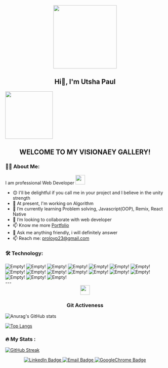 
<div id="header" align="center">
  <img src="https://media.giphy.com/media/jdPMeyv9rn0hZHh8n9/giphy.gif" width="200" height="200"/>
  <h2>Hi👋, I'm Utsha Paul</h2> 
</div>

<img src="https://komarev.com/ghpvc/?username=proloypaul&style=flat-square&color=blue" width="150"/>
<div align="center">
  <h2>WELCOME TO MY VISIONAEY GALLERY!</h3>
</div>

### :man_technologist: About Me:

I am professional Web Developer <img src="https://media.giphy.com/media/WUlplcMpOCEmTGBtBW/giphy.gif" width="30"> 

- 😊 I'll be delightful if you call me in your project and I believe in the unity strength
- 🔭 At present, I'm working on Algorithm
- 🌱 I’m currently learning Problem solving, Javascript(OOP), Remix, React Native
- 👯 I’m looking to collaborate with web developer
- 📫 Know me more <a href="https://utshapaul-23.vercel.app/">Portfolio</a> 
- 💬 Ask me anything friendly, i will definitely answer
- 📫 Reach me: <a>proloyp23@gmail.com</a>


### :hammer_and_wrench: Technology:

<div>

  <img src="https://img.shields.io/badge/Javascript-brightgreen?style=for-the-badge&logo=Javascript&logoColor=white" alt="Empty!"/>
  <img src="https://img.shields.io/badge/React-brightgreen?style=for-the-badge&logo=React&logoColor=white" alt="Empty!" />
   <img src="https://img.shields.io/badge/CSS-brightgreen?style=for-the-badge&logo=Css&logoColor=white" alt="Empty!"/>
  <img src="https://img.shields.io/badge/HTML-brightgreen?style=for-the-badge&logo=Html&logoColor=white" alt="Empty!"/>
  <img src="https://img.shields.io/badge/React-Tailwind-brightgreen?style=for-the-badge&logo=Tailwinds&logoColor=white" alt="Empty!" />
  <img src="https://img.shields.io/badge/React-MaterialUi-brightgreen?style=for-the-badge&logo=MaterialUi&logoColor=white" alt="Empty!" />
  <img src="https://img.shields.io/badge/Bootstrap-brightgreen?style=for-the-badge&logo=Bootstrap&logoColor=white" alt="Empty!"/>
  <img src="https://img.shields.io/badge/ReactNative-brightgreen?style=for-the-badge&logo=ReactNative&logoColor=white" alt="Empty!"/>
  <img src="https://img.shields.io/badge/Node-Express-brightgreen?style=for-the-badge&logo=Express&logoColor=white" alt="Empty!"/>
  <img src="https://img.shields.io/badge/Mongodb-brightgreen?style=for-the-badge&logo=Mongodb&logoColor=white" alt="Empty!"/>
  <img src="https://img.shields.io/badge/Firebase-brightgreen?style=for-the-badge&logo=Firebase&logoColor=white" alt="Empty!"/>
  <img src="https://img.shields.io/badge/Heroku-brightgreen?style=for-the-badge&logo=Heroku&logoColor=white" alt="Empty!"/>
  <img src="https://img.shields.io/badge/Git-brightgreen?style=for-the-badge&logo=Git&logoColor=white" alt="Empty!"/>
  <img src="https://img.shields.io/badge/Github-brightgreen?style=for-the-badge&logo=Github&logoColor=white" alt="Empty!"/>
  <img src="https://img.shields.io/badge/Vercel-brightgreen?style=for-the-badge&logo=Vercel&logoColor=white" alt="Empty!"/>
  <img src="https://img.shields.io/badge/Netlify-brightgreen?style=for-the-badge&logo=Netlify&logoColor=white" alt="Empty!"/>
  <img src="https://img.shields.io/badge/VsCode-brightgreen?style=for-the-badge&logo=VsCode&logoColor=white" alt="Empty!"/>
  
</div>
---

<div align="center">
  <img src="https://media.giphy.com/media/RJCHOp6EBRLHO/giphy.gif" width="30">
  <h3>Git Activeness</h3>
</div>

![Anurag's GitHub stats](https://github-readme-stats.vercel.app/api?username=proloypaul&show_icons=true&theme=cobalt)

[![Top Langs](https://github-readme-stats.vercel.app/api/top-langs/?username=proloypaul&theme=cobalt&layout=compact)](https://github.com/anuraghazra/github-readme-stats)

### :fire: My Stats :
[![GitHub Streak](https://streak-stats.demolab.com/?user=proloypaul&theme=cobalt)](https://git.io/streak-stats)

<div id="badges" align="center">
  <a href="https://www.linkedin.com/in/utsha-kumar-paul/" target="_blank">
    <img src="https://img.shields.io/badge/LinkedIn-blue?style=for-the-badge&logo=linkedin&logoColor=white" alt="LinkedIn Badge"/>
  </a>
  <a href="proloyp23@gmail.com" target="_blank">
    <img src="https://img.shields.io/badge/proloyp23@gmail.com-red?style=for-the-badge&logo=Email&logoColor=white" alt="Email Badge"/>
  </a>
  <a href="https://utshapaul-23.vercel.app/" target="_blank">
    <img src="https://img.shields.io/badge/Portfolio-blue?style=for-the-badge&logo=GoogleChrome&logoColor=white" alt="GoogleChrome Badge"/>
  </a>
</div>
